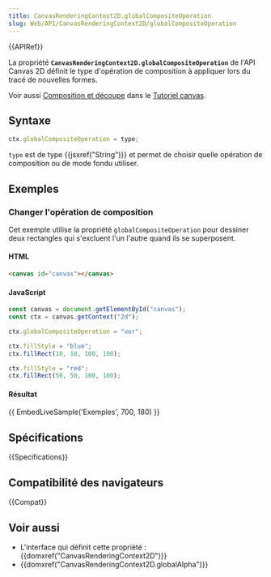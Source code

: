 ```yaml
---
title: CanvasRenderingContext2D.globalCompositeOperation
slug: Web/API/CanvasRenderingContext2D/globalCompositeOperation
---
```


{{APIRef}}

La propriété **`CanvasRenderingContext2D.globalCompositeOperation`** de l'API Canvas 2D définit le type d'opération de composition à appliquer lors du tracé de nouvelles formes.

Voir aussi [Composition et découpe](/fr/docs/Tutoriel_canvas/Composition) dans le [Tutoriel canvas](/fr/docs/Tutoriel_canvas).

## Syntaxe

```js
ctx.globalCompositeOperation = type;
```

`type` est de type {{jsxref("String")}} et permet de choisir quelle opération de composition ou de mode fondu utiliser.

## Exemples

### Changer l'opération de composition

Cet exemple utilise la propriété `globalCompositeOperation` pour dessiner deux rectangles qui s'excluent l'un l'autre quand ils se superposent.

#### HTML

```html
<canvas id="canvas"></canvas>
```

#### JavaScript

```js
const canvas = document.getElementById("canvas");
const ctx = canvas.getContext("2d");

ctx.globalCompositeOperation = "xor";

ctx.fillStyle = "blue";
ctx.fillRect(10, 10, 100, 100);

ctx.fillStyle = "red";
ctx.fillRect(50, 50, 100, 100);
```

#### Résultat

{{ EmbedLiveSample('Exemples', 700, 180) }}

## Spécifications

{{Specifications}}

## Compatibilité des navigateurs

{{Compat}}

## Voir aussi

- L'interface qui définit cette propriété : {{domxref("CanvasRenderingContext2D")}}
- {{domxref("CanvasRenderingContext2D.globalAlpha")}}
